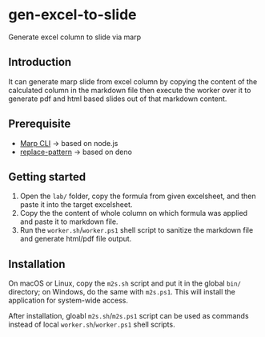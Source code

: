 # gen-excel-to-slide
Generate excel column to slide via marp

## Introduction
It can generate marp slide from excel column by copying the content of the calculated column in the markdown file then execute the worker over it to generate pdf and html based slides out of that markdown content.

## Prerequisite
- [Marp CLI](https://github.com/marp-team/marp-cli) → based on node.js
- [replace-pattern](https://github.com/isurfer21/replace-pattern) → based on deno

## Getting started
1. Open the `lab/` folder, copy the formula from given excelsheet, and then paste it into the target excelsheet.
2. Copy the the content of whole column on which formula was applied and paste it to markdown file.
3. Run the `worker.sh`/`worker.ps1` shell script to sanitize the markdown file and generate html/pdf file output.

## Installation
On macOS or Linux, copy the `m2s.sh` script and put it in the global `bin/` directory; on Windows, do the same with `m2s.ps1`. This will install the application for system-wide access.

After installation, gloabl `m2s.sh`/`m2s.ps1` script can be used as commands instead of local `worker.sh`/`worker.ps1` shell scripts. 